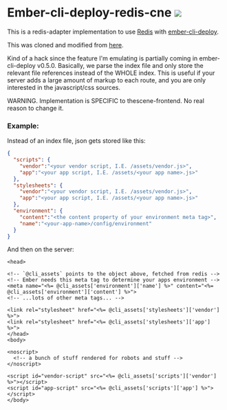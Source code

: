 # Ember-cli-deploy-redis-cne [![](https://ember-cli-deploy.github.io/ember-cli-deploy-version-badges/plugins/ember-cli-deploy-redis-cne.svg)](http://ember-cli-deploy.github.io/ember-cli-deploy-version-badges/)


This is a redis-adapter implementation to use [Redis](http://redis.io) with
[ember-cli-deploy](https://github.com/ember-cli/ember-cli-deploy).

This was cloned and modified from [here](https://github.com/LevelbossMike/ember-deploy-redis).

Kind of a hack since the feature I'm emulating is partially coming in ember-cli-deploy v0.5.0. Basically, we parse the index file and only store the relevant file references instead of the WHOLE index. This is useful if your server adds a large amount of markup to each route, and you are only interested in the javascript/css sources.

WARNING. Implementation is SPECIFIC to thescene-frontend. No real reason to change it.

### Example:

Instead of an index file, json gets stored like this:
```json
{
  "scripts": {
    "vendor":"<your vendor script, I.E. /assets/vendor.js>",
    "app":"<your app script, I.E. /assets/<your app name>.js>"
  },
  "stylesheets": {
    "vendor":"<your vendor script, I.E. /assets/vendor.js>",
    "app":"<your app script, I.E. /assets/<your app name>.js>"
  },
  "environment": {
    "content":"<the content property of your environment meta tag>",
    "name":"<your-app-name>/config/environment"
  }
}
```

And then on the server:
```erb
<head>

<!-- `@cli_assets` points to the object above, fetched from redis -->
<!-- Ember needs this meta tag to determine your apps environment -->
<meta name="<%= @cli_assets['environment']['name'] %>" content="<%= @cli_assets['environment']['content'] %>">
<!-- ...lots of other meta tags... -->

<link rel="stylesheet" href="<%= @cli_assets['stylesheets']['vendor'] %>">
<link rel="stylesheet" href="<%= @cli_assets['stylesheets']['app'] %>">
</head>
<body>

<noscript>
  <!-- a bunch of stuff rendered for robots and stuff -->
</noscript>

<script id="vendor-script" src="<%= @cli_assets['scripts']['vendor'] %>"></script>
<script id="app-script" src="<%= @cli_assets['scripts']['app'] %>"></script>
</body>
```
